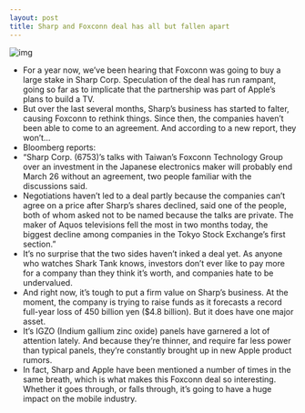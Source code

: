 ```yaml
---
layout: post
title: Sharp and Foxconn deal has all but fallen apart
---
```

![img](http://media.idownloadblog.com/wp-content/uploads/2012/08/Sharp.jpg)
* For a year now, we’ve been hearing that Foxconn was going to buy a large stake in Sharp Corp. Speculation of the deal has run rampant, going so far as to implicate that the partnership was part of Apple’s plans to build a TV.
* But over the last several months, Sharp’s business has started to falter, causing Foxconn to rethink things. Since then, the companies haven’t been able to come to an agreement. And according to a new report, they won’t…
* Bloomberg reports:
* “Sharp Corp. (6753)’s talks with Taiwan’s Foxconn Technology Group over an investment in the Japanese electronics maker will probably end March 26 without an agreement, two people familiar with the discussions said.
* Negotiations haven’t led to a deal partly because the companies can’t agree on a price after Sharp’s shares declined, said one of the people, both of whom asked not to be named because the talks are private. The maker of Aquos televisions fell the most in two months today, the biggest decline among companies in the Tokyo Stock Exchange’s first section.”
* It’s no surprise that the two sides haven’t inked a deal yet. As anyone who watches Shark Tank knows, investors don’t ever like to pay more for a company than they think it’s worth, and companies hate to be undervalued.
* And right now, it’s tough to put a firm value on Sharp’s business. At the moment, the company is trying to raise funds as it forecasts a record full-year loss of 450 billion yen ($4.8 billion). But it does have one major asset.
* It’s IGZO (Indium gallium zinc oxide) panels have garnered a lot of attention lately. And because they’re thinner, and require far less power than typical panels, they’re constantly brought up in new Apple product rumors.
* In fact, Sharp and Apple have been mentioned a number of times in the same breath, which is what makes this Foxconn deal so interesting. Whether it goes through, or falls through, it’s going to have a huge impact on the mobile industry.

